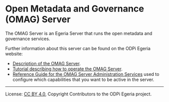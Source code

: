 <!-- SPDX-License-Identifier: CC-BY-4.0 -->
<!-- Copyright Contributors to the ODPi Egeria project. -->

# Open Metadata and Governance (OMAG) Server

The OMAG Server is an Egeria Server that runs the open metadata
and governance services. 

Further information about this server can be found on the ODPi Egeria website:

* [Description of the OMAG Server](https://egeria.odpi.org/open-metadata-implementation/admin-services/docs/concepts/omag-server.html).
* [Tutorial describing how to operate the OMAG Server](https://egeria.odpi.org/open-metadata-resources/open-metadata-tutorials/omag-server-tutorial).
* [Reference Guide for the OMAG Server Administration Services](https://egeria.odpi.org/open-metadata-implementation/admin-services/docs/user/)
used to configure which capabilities
that you want to be active in the server.



----
License: [CC BY 4.0](https://creativecommons.org/licenses/by/4.0/),
Copyright Contributors to the ODPi Egeria project.